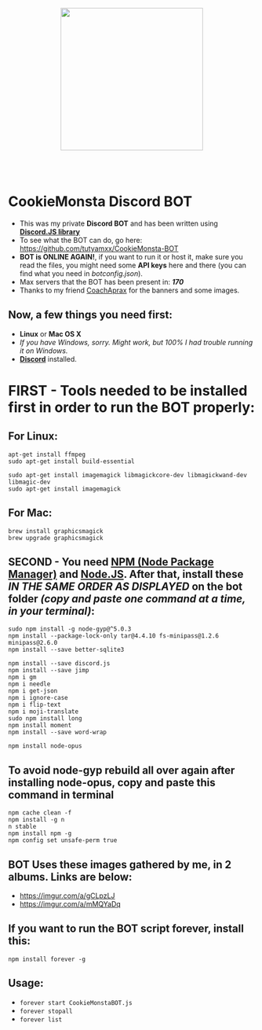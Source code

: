 <p align="center">
  <img src="https://i.imgur.com/5WDYzyG.png" widht="420" height="290"><br/>
</p>
<br/><br/>


# CookieMonsta Discord BOT

* This was my private **Discord BOT** and has been written using [**Discord.JS library**](https://discord.js.org/#/)
* To see what the BOT can do, go here: https://github.com/tutyamxx/CookieMonsta-BOT
* **BOT is ONLINE AGAIN!**, if you want to run it or host it, make sure you read the files, you might need some **API keys** here and there (you can find what you need in *botconfig.json*).
* Max servers that the BOT has been present in: ***170***
* Thanks to my friend [CoachAprax](https://www.youtube.com/user/freeAEgraphics) for the banners and some images.

## Now, a few things you need first:

* **Linux** or **Mac OS X**
* *If you have Windows, sorry. Might work, but 100% I had trouble running it on Windows.*
* [**Discord**](https://discordapp.com/) installed.


# FIRST - Tools needed to be installed first in order to run the BOT properly:

## For Linux:

```
apt-get install ffmpeg
sudo apt-get install build-essential

sudo apt-get install imagemagick libmagickcore-dev libmagickwand-dev libmagic-dev
sudo apt-get install imagemagick
```

## For Mac:
```
brew install graphicsmagick
brew upgrade graphicsmagick
```

## SECOND - You need [NPM (Node Package Manager)](https://www.npmjs.com/) and [Node.JS](https://nodejs.org/en/). After that, install these *IN THE SAME ORDER AS DISPLAYED* on the bot folder *(copy and paste one command at a time, in your terminal)*:

```
sudo npm install -g node-gyp@^5.0.3
npm install --package-lock-only tar@4.4.10 fs-minipass@1.2.6 minipass@2.6.0
npm install --save better-sqlite3

npm install --save discord.js
npm install --save jimp
npm i gm
npm i needle
npm i get-json
npm i ignore-case
npm i flip-text
npm i moji-translate
sudo npm install long
npm install moment
npm install --save word-wrap

npm install node-opus
```

## To avoid node-gyp rebuild all over again after installing node-opus, copy and paste this command in terminal
```
npm cache clean -f
npm install -g n
n stable
npm install npm -g
npm config set unsafe-perm true
```

## BOT Uses these images gathered by me, in 2 albums. Links are below:

* https://imgur.com/a/gCLpzLJ
* https://imgur.com/a/mMQYaDq 

## If you want to run the BOT script forever, install this:

```npm install forever -g```

## Usage:
* ``forever start CookieMonstaBOT.js``
* ``forever stopall``
* ``forever list``
